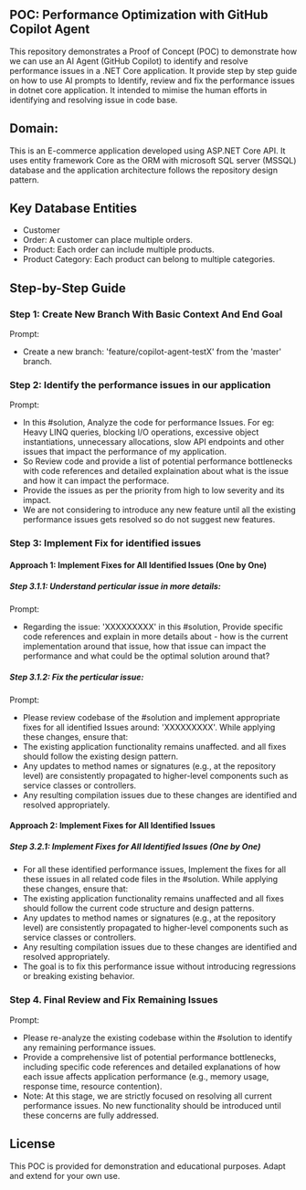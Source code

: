
## POC: Performance Optimization with GitHub Copilot Agent
This repository demonstrates a Proof of Concept (POC) to demonstrate how we can use an AI Agent (GitHub Copilot) to identify and resolve performance issues in a .NET Core application. It provide step by step guide on how to use AI prompts to Identify, review and fix the performance issues in dotnet core application. It intended to mimise the human efforts in identifying and resolving issue in code base.

## Domain:
This is an E-commerce application developed using ASP.NET Core API. It uses entity framework Core as the ORM with microsoft SQL server (MSSQL) database and the application architecture follows the repository design pattern.


## Key Database Entities
- Customer 
- Order: A customer can place multiple orders.
- Product: Each order can include multiple products.
- Product Category: Each product can belong to multiple categories.


## Step-by-Step Guide

### Step 1: Create New Branch With Basic Context And End Goal
Prompt:
- Create a new branch: 'feature/copilot-agent-testX' from the 'master' branch.

### Step 2: Identify the performance issues in our application
Prompt:
- In this #solution, Analyze the code for performance Issues. For eg: Heavy LINQ queries, blocking I/O operations, excessive object instantiations, unnecessary allocations, slow API endpoints and other issues that impact the performance of my application.
- So Review code and provide a list of potential performance bottlenecks with code references and detailed explaination about what is the issue and how it can impact the performace.
- Provide the issues as per the priority from high to low severity and its impact. 
- We are not considering to introduce any new feature until all the existing performance issues gets resolved so do not suggest new features.

### Step 3: Implement Fix for identified issues 
#### Approach 1: Implement Fixes for All Identified Issues (One by One)
##### Step 3.1.1: Understand perticular issue in more details:
Prompt:
- Regarding the issue: 'XXXXXXXXX' in this #solution, Provide specific code references and explain in more details about - how is the current implementation around that issue, how that issue can impact the performance and what could be the optimal solution around that?

##### Step 3.1.2: Fix the perticular issue:
Prompt:
- Please review codebase of the #solution and implement appropriate fixes for all identified Issues around: 'XXXXXXXXX'.
While applying these changes, ensure that:
- The existing application functionality remains unaffected. and all fixes should follow the existing design pattern.
- Any updates to method names or signatures (e.g., at the repository level) are consistently propagated to higher-level components such as service classes or controllers.
- Any resulting compilation issues due to these changes are identified and resolved appropriately.

#### Approach 2:  Implement Fixes for All Identified Issues
##### Step 3.2.1: Implement Fixes for All Identified Issues (One by One)

- For all these identified performance issues, Implement the fixes for all these issues in all related code files in the #solution.
While applying these changes, ensure that:
- The existing application functionality remains unaffected and all fixes should follow the current code structure and design patterns.
- Any updates to method names or signatures (e.g., at the repository level) are consistently propagated to higher-level components such as service classes or controllers.
- Any resulting compilation issues due to these changes are identified and resolved appropriately.
- The goal is to fix this performance issue without introducing regressions or breaking existing behavior.

### Step 4. Final Review and Fix Remaining Issues
Prompt:
- Please re-analyze the existing codebase within the #solution to identify any remaining performance issues.
- Provide a comprehensive list of potential performance bottlenecks, including specific code references and detailed explanations of how each issue affects application performance (e.g., memory usage, response time, resource contention).
- Note: At this stage, we are strictly focused on resolving all current performance issues. No new functionality should be introduced until these concerns are fully addressed.

## License
This POC is provided for demonstration and educational purposes. Adapt and extend for your own use.
